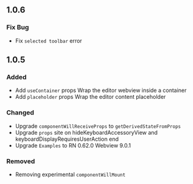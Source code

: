 
## 1.0.6

### Fix Bug
- Fix `selected toolbar` error


## 1.0.5

### Added
- Add `useContainer` props Wrap the editor webview inside a container
- Add `placeholder` props Wrap the editor content placeholder


### Changed
- Upgrade `componentWillReceiveProps` to `getDerivedStateFromProps`
- Upgrade `props` site on hideKeyboardAccessoryView and keyboardDisplayRequiresUserAction end
- Upgrade `Examples` to RN 0.62.0 Webview 9.0.1

### Removed
- Removing experimental `componentWillMount`
